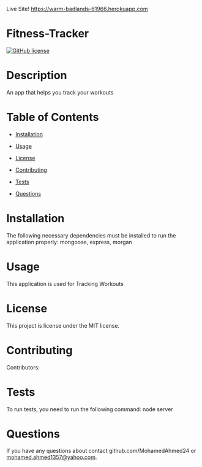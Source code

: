Live Site!
https://warm-badlands-61966.herokuapp.com

# Fitness-Tracker
  [![GitHub license](https://img.shields.io/badge/license-MIT-blue.svg)](https://github.com/MohamedAhmed24/Fitness-Tracker)
  
  # Description
  An app that helps you track your workouts
 
  # Table of Contents 
 
  * [Installation](#installation)
  * [Usage](#usage)
  * [License](#license)
  
  * [Contributing](#contributing)
  * [Tests](#tests)
  
  * [Questions](#questions)
  
  # Installation
  
  The following necessary dependencies must be installed to run the application properly: mongoose, express, morgan
  # Usage
 
  ​This application is used for Tracking Workouts
  # License
  
  This project is license under the MIT license.
  # Contributing
 
  ​Contributors: 
  # Tests
  
  To run tests, you need to run the following command: node server
 
  # Questions
  If you have any questions about contact github.com/MohamedAhmed24 or mohamed.ahmed1357@yahoo.com.